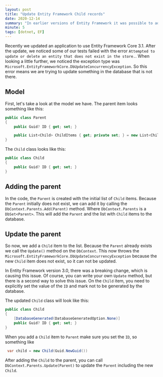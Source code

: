 ```yaml
---
layout: post
title: "Update Entity Framework Child records"
date: 2020-12-14
summary: "In earlier versions of Entity Framework it was possible to add child records and then update the parent. After version 3.0 it is no longer possible, read here how you can solve this."
minute: 5
tags: [dotnet, EF]
---
```


Recently we updated an application to use Entity Framework Core 3.1. After the update, we noticed some of our tests failed with the error `Attempted to update or delete an entity that does not exist in the store.`. When looking a little further, we noticed the exception type was `Microsoft.EntityFrameworkCore.DbUpdateConcurrencyException`. So this error means we are trying to update something in the database that is not there.

## Model

First, let's take a look at the model we have. The parent item looks something like this:

```csharp
public class Parent
{
    public Guid? ID { get; set; }

    public List<Child> ChildItems { get; private set; } = new List<Child>();
}
```
The `Child` class looks like this:

```csharp
public class Child
{
    public Guid? ID { get; set; }
}
```

## Adding the parent

In the code, the `Parent` is created with the initial list of `Child` items. Because the `Parent` initially does not exist, we can add it by calling the `DbContext.Parents.Add(Parent)` method. Where `DbContext.Parents` is a `DbSet<Parent>`. This will add the `Parent` and the list with `Child` items to the database.

## Update the parent

So now, we add a `Child` item to the list. Because the `Parent` already exists we call the `Update()` method on the `DbContext`. This now throws the `Microsoft.EntityFrameworkCore.DbUpdateConcurrencyException` because the new `Child` item does not exist, so it can not be updated.

In Entity Framework version 3.0, there was a breaking change, which is causing this issue. Of course, you can write your own `Update` method, but there is a second way to solve this issue. On the `Child` item, you need to explicitly set the value of the `ID` and mark not to be generated by the database.

The updated `Child` class will look like this:

```csharp
public class Child
{
    [DatabaseGenerated(DatabaseGeneratedOption.None)]
    public Guid? ID { get; set; }
}
```

When you add a `Child` item to `Parent` make sure you set the `ID`, so something like 

```csharp
 var child = new Child(Guid.NewGuid())
```

After adding the `Child` to the parent, you can call `DbContext.Parents.Update(Parent)` to update the `Parent` including the new `Child`. 